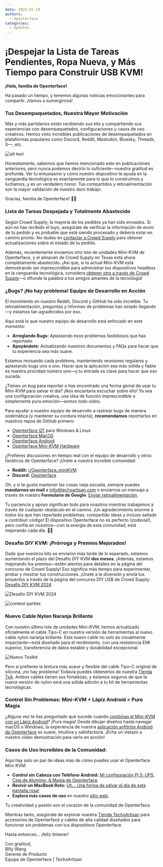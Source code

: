 ```yaml
---
date: 2025-02-19
authors:
  - Openterface
categories:
  - Updates
---
```


# ¡Despejar la Lista de Tareas Pendientes, Ropa Nueva, y Más Tiempo para Construir USB KVM!

**¡Hola, familia de Openterface!**

Ha pasado un tiempo, y tenemos algunas noticias emocionantes para compartir. ¡Vamos a sumergirnos!

### Tus Desempaquetados, Nuestra Mayor Motivación

Más y más partidarios están recibiendo sus kits y compartiendo sus experiencias con desempaquetados, configuraciones y casos de uso creativos. Hemos visto increíbles publicaciones de desempaquetados en plataformas populares como Discord, Reddit, Mastodon, Bluesky, Threads, X—, etc.

![alt text](../pic/250219-sharing.gif)

Honestamente, sabemos que hemos mencionado esto en publicaciones anteriores, pero nunca podemos decirlo lo suficiente—nuestra gratitud es profunda. Ver tu entusiasmo y cómo nuestro dispositivo te ayuda en la vanguardia tecnológica es exactamente para lo que lo construimos y luchamos, y es un verdadero honor. Tus compartidos y retroalimentación son la mayor validación de nuestro duro trabajo.

Gracias, familia de Openterface! 🚀💙

### **Lista de Tareas Despejada y Totalmente Abastecido**

Según Crowd Supply, la mayoría de los pedidos ya han sido enviados. Si aún no has recibido el tuyo, asegúrate de verificar la información de envío de tu pedido y es probable que esté siendo procesado y debería estar en camino pronto. No dudes en [contactar a Crowd Supply](https://www.crowdsupply.com/contact) para obtener actualizaciones sobre el estado de tu pedido.

Además, recientemente enviamos otro lote de unidades Mini-KVM de Openterface, y el almacén de Crowd Supply en Texas está ahora completamente abastecido. ¡Así que, si tu actual Mini-KVM está demostrando ser imprescindible para administrar tus dispositivos headless en la vanguardia tecnológica, considera [obtener otro a través de Crowd Supply](https://www.crowdsupply.com/techxartisan/openterface-mini-kvm)—o difunde la palabra a tus amigos amantes de la tecnología!

### **¿Bugs? ¡No hay problema! Equipo de Desarrollo en Acción**  

El movimiento en nuestro Reddit, Discord y GitHub ha sido increíble. Tu retroalimentación, preguntas y informes de problemas han estado llegando—y estamos tan agradecidos por eso.

Aquí está lo que nuestro equipo de desarrollo está enfocado en este momento:

- **Arreglando Bugs:** Aplastando esos problemas fastidiosos que has reportado.  
- **Apoyándote:** Actualizando nuestros documentos y FAQs para hacer que tu experiencia sea más suave.  

Estamos revisando cada problema, manteniendo reuniones regulares y aplastando bugs uno a uno. Hacer que la aplicación sea más sólida y fiable es nuestra prioridad número uno—y tu entrada es clave para hacer que eso suceda.  

¿Tienes un bug para reportar o has encontrado una forma genial de usar tu Mini-KVM para salvar el día? ¡Nos encantaría escuchar sobre ello! Ya sea una configuración creativa, una idea de función imprescindible o simplemente pura emoción—somos todo oídos.

Para ayudar a nuestro equipo de desarrollo a rastrear bugs de manera sistemática (y mantener su cordura intacta), **recomendamos** reportarlos en nuestros repos de GitHub primero:

- [Openterface QT](https://github.com/TechxArtisanStudio/Openterface_QT) para Windows & Linux
- [Openterface MacOS](https://github.com/TechxArtisanStudio/Openterface_MacOS)
- [Openterface Android](https://github.com/TechxArtisanStudio/Openterface_Android)
- [Openterface Mini-KVM Hardware](https://github.com/TechxArtisanStudio/Openterface_Mini-KVM_Hardware)

¿Prefieres discusiones en tiempo real con el equipo de desarrollo y otros fanáticos de Openterface? ¡Únete a nuestra increíble comunidad:

- **Reddit:** [r/Openterface_miniKVM](https://openterface.com/reddit)  
- **Discord:** [Openterface](https://openterface.com/discord)  

Oh, y si te gusta mantener las cosas vieja escuela, siempre puedes **mandarnos un mail** a info@techxartisan.com o enviarnos un mensaje a través de nuestro **Formulario de Google**: [Enviar retroalimentación](https://forms.gle/enVJYFGn6gghEFaJ9).  

Tu paciencia y apoyo significan todo para nosotros mientras trabajamos a través de cualquier obstáculo en el camino. ¡Un agradecimiento enorme a todos los que han reportado problemas, compartido ideas y incluso saltado a contribuir código! El dispositivo Openterface no es perfecto (¡todavía!), pero confía en nosotros—con la energía de esta comunidad, está mejorando cada día. 🚀💙  

### **Desafío DIY KVM: ¡Prórroga y Premios Mejorados!**

Dado que nuestros kits se enviaron más tarde de lo esperado, estamos aumentando el plazo del Desafío DIY KVM **dos meses**. ¡Además, estamos mejorando los premios—estén atentos para detalles en la página del concurso de Crowd Supply! Eso significa más tiempo para experimentar, probar y mostrar tus construcciones. ¡Únete a la diversión y envía tus proyectos a través de la página del concurso DIY USB de Crowd Supply: [Desafío DIY KVM 2024](https://www.crowdsupply.com/techxartisan/usb-kvm-diy-challenge-2024)

![Desafío DIY KVM 2024](../pic/250219-usb-kvm-diy-2024.svg)

![contest-parties](../pic/250214-contest-parties.png)

### **Nuevo Cable Nylon Naranja Brillante**

Con nuestro último lote de unidades Mini-KVM, hemos actualizado oficialmente el cable Tipo-C en nuestra versión de herramientas al nuevo cable nylon naranja brillante. Este nuevo cable no solo es visualmente impactante—está diseñado para el rendimiento, con una resistencia EMI superior, transferencia de datos estable y durabilidad excepcional.

![Nuevo Toolkit](../pic/250214-toolkit-open.jpg)

Pero si prefieres la textura más suave y flexible del cable Tipo-C original de silicona, ¡no hay problema! Todavía puedes obtenerlos de nuestra [Tienda TxA](https://shop.techxartisan.com/products/type-c-cable-with-usb-a-adapter-1-5m-4-11ft-240w-fast-charging-data-transfer-usb2-0). Ambos cables tienen sus fortalezas, y estamos seguros de que la nueva versión de nylon será una sólida adición a tu kit de herramientas tecnológicas.

### **Control Sin Problemas: Mini-KVM + Lápiz Android = Puro Magia**

¿Alguna vez te has preguntado qué sucede cuando [combinas el Mini-KVM con un Lápiz Android](https://www.reddit.com/r/Openterface_miniKVM/comments/1hnh79n/kicad_is_the_fisrt_software_we_tried_first_with/)? ¡Pura magia! Desde dibujar diseños hasta navegar macOS o Windows, la experiencia de nuestra [aplicación anfitrión Android de Openterface](https://github.com/TechxArtisanStudio/Openterface_Android) es suave, intuitiva y satisfactoria. ¡Echa un vistazo a nuestro video demostración para verlo en acción!

### **Casos de Uso Increíbles de la Comunidad:**

Aquí hay solo un par de ideas más de cómo puedes usar el Openterface Mini-KVM:

- **Control sin Cabeza con Teléfono Android:** [Mi configuración Pi 5: UPS, Caja de Aluminio, & Magia de Openterface](https://www.reddit.com/r/Openterface_miniKVM/comments/1hrx1j5/my_pi_5_setup_ups_aluminium_case_openterface_magic/)
- **Revivir un MacBook Roto:** [Uh... Una forma de salvar el día de esta pantalla rosa!](https://www.reddit.com/r/macbookpro/comments/1hwkh64/uh_a_way_to_save_the_day_of_this_pink_screen/)
- **Explora más casos de uso** en nuestro [sitio web](https://openterface.com/use-cases/).

Tu creatividad y pasión son el corazón de la comunidad de Openterface. 

Mientras tanto, asegúrate de explorar nuestra [Tienda TechxArtisan](http://shop.techxartisan.com/) para accesorios de Openterface y cables de alta calidad diseñados para funcionar sin problemas con tus dispositivos Openterface. 

Hasta entonces… ¡feliz tinkerer!

Con gratitud,  
Billy Wang  
Gerente de Producto  
Equipo de Openterface | TechxArtisan
